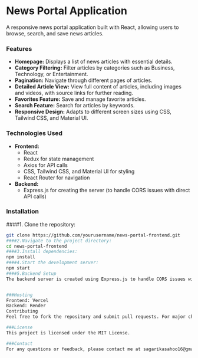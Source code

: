# News Portal Application

A responsive news portal application built with React, allowing users to browse, search, and save news articles.

### Features

- **Homepage:** Displays a list of news articles with essential details.
- **Category Filtering:** Filter articles by categories such as Business, Technology, or Entertainment.
- **Pagination:** Navigate through different pages of articles.
- **Detailed Article View:** View full content of articles, including images and videos, with source links for further reading.
- **Favorites Feature:** Save and manage favorite articles.
- **Search Feature:** Search for articles by keywords.
- **Responsive Design:** Adapts to different screen sizes using CSS, Tailwind CSS, and Material UI.

### Technologies Used

- **Frontend:**
  - React
  - Redux for state management
  - Axios for API calls
  - CSS, Tailwind CSS, and Material UI for styling
  - React Router for navigation
- **Backend:**
  - Express.js for creating the server (to handle CORS issues with direct API calls)

### Installation

####1. Clone the repository:
   ```bash
   git clone https://github.com/yourusername/news-portal-frontend.git
####2.Navigate to the project directory:
cd news-portal-frontend
####3.Install dependencies:
npm install
####4.Start the development server:
npm start
####5.Backend Setup
The backend server is created using Express.js to handle CORS issues with direct API calls to the NewsAPI. Ensure the backend server is running before starting the frontend application.


###Hosting
Frontend: Vercel
Backend: Render
Contributing
Feel free to fork the repository and submit pull requests. For major changes, please open an issue first to discuss.

###License
This project is licensed under the MIT License.

###Contact
For any questions or feedback, please contact me at sagarikasahoo16@gmail.com.
